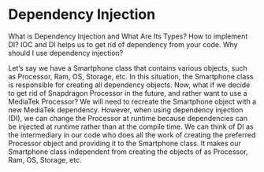 # Dependency Injection 
 What is Dependency Injection and What Are Its Types? How to implement DI?
IOC and DI helps us to get rid of dependency from your code. Why should I use dependency injection?
 
Let’s say we have a Smartphone class that contains various objects, such as Processor, Ram, OS, Storage, etc. In this situation, the Smartphone class is responsible for creating all dependency objects. Now, what if we decide to get rid of Snapdragon Processor in the future, and rather want to use a MediaTek Processor? We will need to recreate the Smartphone object with a new MediaTek dependency. However, when using dependency injection (DI), we can change the Processor at runtime because dependencies can be injected at runtime rather than at the compile time. We can think of DI as the intermediary in our code who does all the work of creating the preferred Processor object and providing it to the Smartphone class. It makes our Smartphone class independent from creating the objects of as Processor, Ram, OS, Storage, etc.
